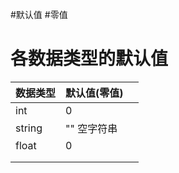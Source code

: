 #默认值
#零值

# 各数据类型的默认值



| 数据类型 | 默认值(零值)  |      |
| -------- | ------------- | ---- |
| int      | 0             |      |
| string   | ""   空字符串 |      |
| float    | 0             |      |
|          |               |      |
|          |               |      |

